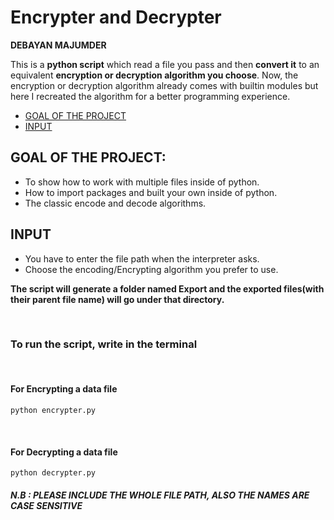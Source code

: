 # **Encrypter and Decrypter**
**DEBAYAN MAJUMDER**

This is a **python script** which read a file you pass and then **convert it** to an equivalent **encryption or decryption algorithm you choose**.
Now, the encryption or decryption algorithm already comes with builtin modules but here I 
recreated the algorithm for a better programming experience.

- [GOAL OF THE PROJECT](#goal-of-the-project)
- [INPUT](#input)

## GOAL OF THE PROJECT:
- To show how to work with multiple files inside of python.
- How to import packages and built your own inside of python.
- The classic encode and decode algorithms.

## INPUT
- You have to enter the file path when the interpreter asks.
- Choose the encoding/Encrypting algorithm you prefer to use.

**The script will generate a folder named Export and the exported files(with their parent file name) will go under that directory.**

</br>

### **To run the script, write in the terminal**
</br>

#### **For Encrypting a data file**
```
python encrypter.py
```
</br>

#### **For Decrypting a data file**
```
python decrypter.py
```
##### **N.B : PLEASE INCLUDE THE WHOLE FILE PATH, ALSO THE NAMES ARE CASE SENSITIVE**